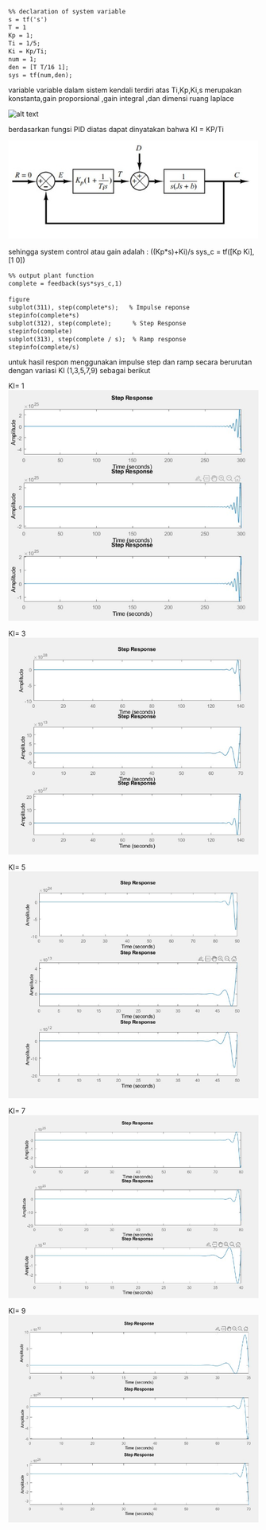 
    %% declaration of system variable
    s = tf('s')
    T = 1
    Kp = 1;
    Ti = 1/5;
    Ki = Kp/Ti;
    num = 1;
    den = [T T/16 1];
    sys = tf(num,den);

variable variable dalam sistem kendali terdiri atas Ti,Kp,Ki,s merupakan konstanta,gain proporsional ,gain integral ,dan dimensi ruang laplace


![alt text](https://www.controleng.com/wp-content/uploads/sites/2/2016/07/CTL1608_MAG_F1_LoopTuning_fig-1Slider.jpg)

berdasarkan fungsi PID diatas dapat dinyatakan bahwa KI = KP/Ti 

![alt text](image1.jpeg)

sehingga system control atau gain adalah : ((Kp*s)+Ki)/s
    sys_c = tf([Kp Ki],[1 0])


    %% output plant function
    complete = feedback(sys*sys_c,1)

    figure
    subplot(311), step(complete*s);   % Impulse reponse
    stepinfo(complete*s)
    subplot(312), step(complete);      % Step Response
    stepinfo(complete)
    subplot(313), step(complete / s);  % Ramp response 
    stepinfo(complete/s)


untuk hasil respon menggunakan impulse step dan ramp secara berurutan dengan variasi KI (1,3,5,7,9) sebagai berikut


KI= 1
![alt text](ki1.jpg)

KI= 3
![alt text](ki3.jpg)

KI= 5
![alt text](ki5.jpg)

KI= 7
![alt text](ki7.jpg)

KI= 9
![alt text](ki9.jpg)